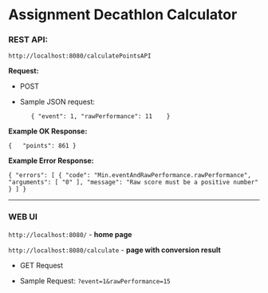 
# Assignment Decathlon Calculator

### REST API:
`http://localhost:8080/calculatePointsAPI`

**Request:**

 - POST
 - Sample JSON request:

   
   `   { "event": 1,
        "rawPerformance": 11    }`
    
**Example OK Response:**

`{   "points": 861 }`

**Example Error Response:**

`{
  "errors": [
    {
      "code": "Min.eventAndRawPerformance.rawPerformance",
      "arguments": [
        "0"
      ],
      "message": "Raw score must be a positive number"
    }
  ]
}`
   
------------
### WEB UI

`http://localhost:8080/` - **home page**

`http://localhost:8080/calculate` - **page with conversion result**

 - GET Request
   
   
 - Sample Request:  `?event=1&rawPerformance=15`
